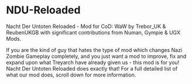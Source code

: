 # NDU-Reloaded
Nacht Der Untoten Reloaded - Mod for CoD: WaW by Trebor_UK & ReubenUKGB with significant contributions from Numan, Gympie & UGX Mods.

If you are the kind of guy that hates the type of mod which changes Nazi Zombie Gameplay completely, and you just want a mod to improve, fix and expand upon what Treyarch have already given us - this mod is for you! Nacht Der Untoten Reloaded does exactly that! For a full detailed list of what our mod does, scroll down for more information.
